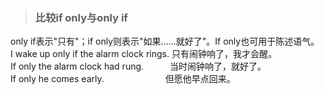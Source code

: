>### 比较if only与only if
 	
only if表示"只有"；if only则表示"如果……就好了"。If only也可用于陈述语气。 <br>
I wake up only if the alarm clock rings. 只有闹钟响了，我才会醒。 <br>
If only the alarm clock had rung.　　　当时闹钟响了，就好了。 <br>
If only he comes early.　　　　　　　但愿他早点回来。